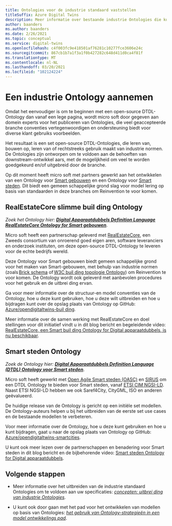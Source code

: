 ```yaml
---
title: Ontologies voor de industrie standaard vaststellen
titleSuffix: Azure Digital Twins
description: Meer informatie over bestaande industrie Ontologies die kunnen worden goedgekeurd voor Azure Digital Apparaatdubbels
author: baanders
ms.author: baanders
ms.date: 2/26/2021
ms.topic: conceptual
ms.service: digital-twins
ms.openlocfilehash: c4f003fc9e418501af76281c10277fce3606e24c
ms.sourcegitcommit: 867cb1b7a1f3a1f0b427282c648d411d0ca4f81f
ms.translationtype: MT
ms.contentlocale: nl-NL
ms.lasthandoff: 03/20/2021
ms.locfileid: "102124224"
---
```

# <a name="adopting-an-industry-ontology"></a>Een industrie Ontology aannemen

Omdat het eenvoudiger is om te beginnen met een open-source DTDL-Ontology dan vanaf een lege pagina, wordt micro soft door gegeven aan domein experts voor het publiceren van Ontologies, die veel geaccepteerde branche conventies vertegenwoordigen en ondersteuning biedt voor diverse klant gebruiks voorbeelden. 

Het resultaat is een set open-source DTDL-Ontologies, die leren van, bouwen op, leren van of rechtstreeks gebruik maakt van industrie normen. De Ontologies zijn ontworpen om te voldoen aan de behoeften van downstream-ontwikkel aars, met de mogelijkheid om veel te worden goedgekeurd en/of uitgebreid door de branche.

Op dit moment heeft micro soft met partners gewerkt aan het ontwikkelen van een Ontology voor [Smart gebouwen](#realestatecore-smart-building-ontology) en een Ontology voor [Smart steden](#smart-cities-ontology). Dit biedt een gemeen schappelijke grond slag voor model lering op basis van standaarden in deze branches om Reinvention te voor komen. 

## <a name="realestatecore-smart-building-ontology"></a>RealEstateCore slimme buil ding Ontology

*Zoek het Ontology hier: [**Digital Apparaatdubbels Definition Language RealEstateCore Ontology for Smart gebouwen**](https://github.com/Azure/opendigitaltwins-building)*.

Micro soft heeft een partnerschap geleverd met [RealEstateCore](https://www.realestatecore.io/), een Zweeds consortium van onroerend goed eigen aren, software leveranciers en onderzoek instituten, om deze open-source DTDL-Ontology te leveren voor de echte bedrijfs wereld.

Deze Ontology voor Smart gebouwen biedt gemeen schappelijke grond voor het maken van Smart-gebouwen, met behulp van industrie normen (zoals [Brick schema](https://brickschema.org/ontology/) of [W3C buil ding topologie Ontology](https://w3c-lbd-cg.github.io/bot/index.html)) om Reinvention te voor komen. De Ontology wordt ook geleverd met aanbevolen procedures voor het gebruik en de uitbrei ding ervan. 

Ga voor meer informatie over de structuur-en model conventies van de Ontology, hoe u deze kunt gebruiken, hoe u deze wilt uitbreiden en hoe u bijdragen kunt over de opslag plaats van Ontology op GitHub: [Azure/opendigitaltwins-buil ding](https://github.com/Azure/opendigitaltwins-building). 

Meer informatie over de samen werking met RealEstateCore en doel stellingen voor dit initiatief vindt u in dit blog bericht en begeleidende video: [RealEstateCore, een Smart buil ding Ontology for Digital apparaatdubbels, is nu beschikbaar](https://techcommunity.microsoft.com/t5/internet-of-things/realestatecore-a-smart-building-ontology-for-digital-twins-is/ba-p/1914794).

## <a name="smart-cities-ontology"></a>Smart steden Ontology

*Zoek de Ontology hier: [**Digital Apparaatdubbels Definition Language (DTDL) Ontology voor Smart steden**](https://github.com/Azure/opendigitaltwins-smartcities)*.

Micro soft heeft gewerkt met [Open Agile Smart steden (OASC)](https://oascities.org/) en [SIRUS](https://sirus.be/) om een DTDL Ontology te bieden voor Smart steden, vanaf [ETSI CIM NGSI-LD](https://www.etsi.org/committee/cim). Naast ETSI NGSI-LD hebben we ook Saref4City, CityGML, ISO en anderen geëvalueerd.

De huidige release van de Ontology is gericht op een initiële set modellen. De Ontology-auteurs helpen u bij het uitbreiden van de eerste set use cases en de bestaande modellen te verbeteren. 

Voor meer informatie over de Ontology, hoe u deze kunt gebruiken en hoe u kunt bijdragen, gaat u naar de opslag plaats van Ontology op GitHub: [Azure/opendigitaltwins-smartcities](https://github.com/Azure/opendigitaltwins-smartcities). 

U kunt ook meer lezen over de partnerschappen en benadering voor Smart steden in dit blog bericht en de bijbehorende video: [Smart steden Ontology for Digital apparaatdubbels](https://techcommunity.microsoft.com/t5/internet-of-things/smart-cities-ontology-for-digital-twins/ba-p/2166585).

## <a name="next-steps"></a>Volgende stappen

* Meer informatie over het uitbreiden van de industrie standaard Ontologies om te voldoen aan uw specificaties: [*concepten: uitbrei ding van industrie Ontologies*](concepts-ontologies-extend.md).

* U kunt ook door gaan met het pad voor het ontwikkelen van modellen op basis van Ontologies: [*het gebruik van Ontology-strategieën in een model ontwikkelings pad*](concepts-ontologies.md#using-ontology-strategies-in-a-model-development-path).
